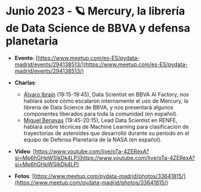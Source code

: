 # Junio 2023 - 🪐 Mercury, la librería de Data Science de BBVA y defensa planetaria

- **Evento**: [https://www.meetup.com/es-ES/pydata-madrid/events/294138513/](https://www.meetup.com/es-ES/pydata-madrid/events/294138513/)

- **Charlas**:
  - [Álvaro Ibraín](https://es.linkedin.com/in/alvaro-ibrain-rodriguez/) (19:15-19:45), Data Scientist en BBVA AI Factory, nos hablará sobre cómo escalaron internamente el uso de Mercury, la librería de Data Science de BBVA, y nos presentará algunos componentes liberados para toda la comunidad (en español).
  - [Miguel Benayas](https://es.linkedin.com/in/benayaspenasm/) (19:45-20:15), Lead Data Scientist en RENFE, hablará sobre técnicas de Machine Learning para clasificación de trayectorias de asteroides que desarrolló durante su período en el equipo de Defensa Planetaria de la NASA (en español).

- **Vídeo**: [https://www.youtube.com/live/oTa-4ZERexA?si=Mp6hGHpWSlkDk4LP](https://www.youtube.com/live/oTa-4ZERexA?si=Mp6hGHpWSlkDk4LP)

- **Fotos**: [https://www.meetup.com/pydata-madrid/photos/33641815/](https://www.meetup.com/pydata-madrid/photos/33641815/)
